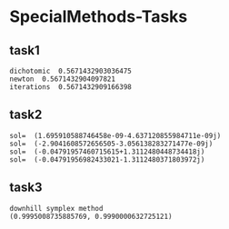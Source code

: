 # SpecialMethods-Tasks

## task1
```
dichotomic  0.5671432903036475
newton  0.5671432904097821
iterations  0.5671432909166398
```

## task2
```
sol=  (1.695910588746458e-09-4.637120855984711e-09j)
sol=  (-2.9041608572656505-3.056138283271477e-09j)
sol=  (-0.04791957460715615+1.3112480448734418j)
sol=  (-0.04791956982433021-1.3112480371803972j)
```

## task3
```
downhill symplex method
(0.9995008735885769, 0.9990000632725121)
```
